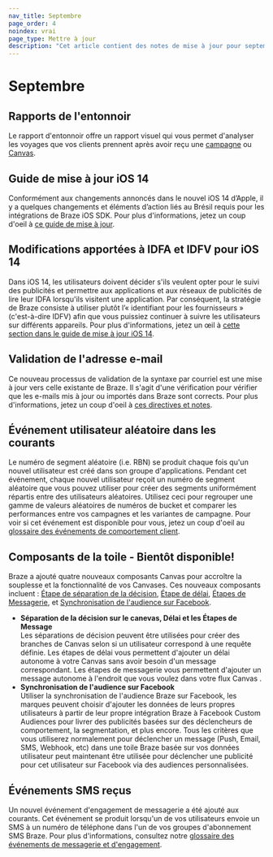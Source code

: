 ```yaml
---
nav_title: Septembre
page_order: 4
noindex: vrai
page_type: Mettre à jour
description: "Cet article contient des notes de mise à jour pour septembre 2020."
---
```


# Septembre

## Rapports de l'entonnoir

Le rapport d'entonnoir offre un rapport visuel qui vous permet d'analyser les voyages que vos clients prennent après avoir reçu une [campagne]({{site.baseurl}}/user_guide/engagement_tools/campaigns/testing_and_more/campaign_funnel_report/) ou [Canvas]({{site.baseurl}}/user_guide/engagement_tools/canvas/canvas_funnel_reports).

## Guide de mise à jour iOS 14

Conformément aux changements annoncés dans le nouvel iOS 14 d’Apple, il y a quelques changements et éléments d’action liés au Brésil requis pour les intégrations de Braze iOS SDK. Pour plus d'informations, jetez un coup d'oeil à [ce guide de mise à jour]({{site.baseurl}}/developer_guide/platform_integration_guides/ios/ios_14/).

## Modifications apportées à IDFA et IDFV pour iOS 14

Dans iOS 14, les utilisateurs doivent décider s'ils veulent opter pour le suivi des publicités et permettre aux applications et aux réseaux de publicités de lire leur IDFA lorsqu'ils visitent une application. Par conséquent, la stratégie de Braze consiste à utiliser plutôt l’« identifiant pour les fournisseurs » (c'est-à-dire IDFV) afin que vous puissiez continuer à suivre les utilisateurs sur différents appareils. Pour plus d'informations, jetez un œil à [cette section dans le guide de mise à jour iOS 14]({{site.baseurl}}/developer_guide/platform_integration_guides/ios/ios_14/#idfa).

## Validation de l'adresse e-mail

Ce nouveau processus de validation de la syntaxe par courriel est une mise à jour vers celle existante de Braze. Il s'agit d'une vérification pour vérifier que les e-mails mis à jour ou importés dans Braze sont corrects. Pour plus d'informations, jetez un coup d'oeil à [ces directives et notes]({{site.baseurl}}/user_guide/onboarding_with_braze/email_setup/email_validation).

## Événement utilisateur aléatoire dans les courants

Le numéro de segment aléatoire (i.e. RBN) se produit chaque fois qu'un nouvel utilisateur est créé dans son groupe d'applications. Pendant cet événement, chaque nouvel utilisateur reçoit un numéro de segment aléatoire que vous pouvez utiliser pour créer des segments uniformément répartis entre des utilisateurs aléatoires. Utilisez ceci pour regrouper une gamme de valeurs aléatoires de numéros de bucket et comparer les performances entre vos campagnes et les variantes de campagne. Pour voir si cet événement est disponible pour vous, jetez un coup d'oeil au [glossaire des événements de comportement client]({{site.baseurl}}/user_guide/data_and_analytics/braze_currents/event_glossary/customer_behavior_events/).

## Composants de la toile - Bientôt disponible!

Braze a ajouté quatre nouveaux composants Canvas pour accroître la souplesse et la fonctionnalité de vos Canvases. Ces nouveaux composants incluent : [Étape de séparation de la décision]({{site.baseurl}}/decision_split/), [Étape de délai]({{site.baseurl}}/delay_step/), [Étapes de Messagerie]({{site.baseurl}}/message_step/), et [Synchronisation de l'audience sur Facebook]({{site.baseurl}}/audience_sync_facebook/).
- __Séparation de la décision sur le canevas, Délai et les Étapes de Message__<br>Les séparations de décision peuvent être utilisées pour créer des branches de Canvas selon si un utilisateur correspond à une requête définie. Les étapes de délai vous permettent d'ajouter un délai autonome à votre Canvas sans avoir besoin d'un message correspondant. Les étapes de messagerie vous permettent d'ajouter un message autonome à l'endroit que vous voulez dans votre flux Canvas .
- __Synchronisation de l'audience sur Facebook__<br>Utiliser la synchronisation de l'audience Braze sur Facebook, les marques peuvent choisir d'ajouter les données de leurs propres utilisateurs à partir de leur propre intégration Braze à Facebook Custom Audiences pour livrer des publicités basées sur des déclencheurs de comportement, la segmentation, et plus encore. Tous les critères que vous utiliserez normalement pour déclencher un message (Push, Email, SMS, Webhook, etc) dans une toile Braze basée sur vos données utilisateur peut maintenant être utilisée pour déclencher une publicité pour cet utilisateur sur Facebook via des audiences personnalisées.

## Événements SMS reçus

Un nouvel événement d'engagement de messagerie a été ajouté aux courants. Cet événement se produit lorsqu'un de vos utilisateurs envoie un SMS à un numéro de téléphone dans l'un de vos groupes d'abonnement SMS Braze. Pour plus d'informations, consultez notre [glossaire des événements de messagerie et d'engagement]({{site.baseurl}}/user_guide/data_and_analytics/braze_currents/event_glossary/message_engagement_events/).
